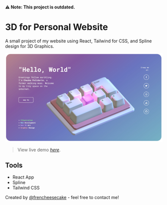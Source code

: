 #### ⚠️ Note: This project is outdated.


# 3D for Personal Website

A small project of my website using React, Tailwind for CSS, and Spline design for 3D Graphics.

![Example screenshot](./screenshot.png)
> View live demo [_here_](http://frencheesecake.github.io/personal-website/).

## Tools
- React App
- Spline
- Tailwind CSS


Created by [@frencheesecake](https://github.com/frencheesecake) - feel free to contact me!
